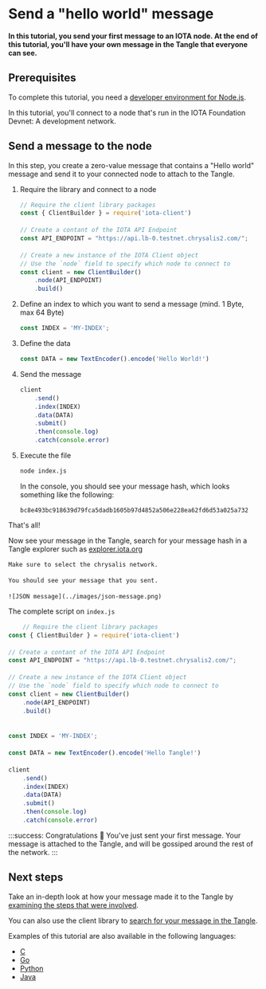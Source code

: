 # Send a "hello world" message

**In this tutorial, you send your first message to an IOTA node. At the end of this tutorial, you'll have your own message in the Tangle that everyone can see.**

## Prerequisites

To complete this tutorial, you need a [developer environment for Node.js](../first-steps/set-up-env.md).

In this tutorial, you'll connect to a node that's run in the IOTA Foundation Devnet: A development network.

## Send a message to the node

In this step, you create a zero-value message that contains a "Hello world" message and send it to your connected node to attach to the Tangle.

1. Require the library and connect to a node

    ```js
    // Require the client library packages
    const { ClientBuilder } = require('iota-client')

    // Create a contant of the IOTA API Endpoint
    const API_ENDPOINT = "https://api.lb-0.testnet.chrysalis2.com/";

    // Create a new instance of the IOTA Client object
    // Use the `node` field to specify which node to connect to
    const client = new ClientBuilder()
        .node(API_ENDPOINT)
        .build()

    ```

2. Define an index to which you want to send a message (mind. 1 Byte, max 64 Byte)

    ```js
    const INDEX = 'MY-INDEX';
    ```

3. Define the data

    ```js
    const DATA = new TextEncoder().encode('Hello World!')
    ```
4. Send the message

    ```js
    client
        .send()
        .index(INDEX)
        .data(DATA)
        .submit()
        .then(console.log)
        .catch(console.error)

    ```

5. Execute the file

    ```bash
    node index.js
    ```

    In the console, you should see your message hash, which looks something like the following:

    ```
    bc8e493bc918639d79fca5dadb1605b97d4852a506e228ea62fd6d53a025a732
    ```

That's all!

Now see your message in the Tangle, search for your message hash in a Tangle explorer such as [explorer.iota.org](https://explorer.iota.org/chrysalis)

    Make sure to select the chrysalis network.
    
    You should see your message that you sent.
    
    ![JSON message](../images/json-message.png)


The complete script on `index.js`
```js
    // Require the client library packages
const { ClientBuilder } = require('iota-client')

// Create a contant of the IOTA API Endpoint
const API_ENDPOINT = "https://api.lb-0.testnet.chrysalis2.com/";

// Create a new instance of the IOTA Client object
// Use the `node` field to specify which node to connect to
const client = new ClientBuilder()
    .node(API_ENDPOINT)
    .build()


const INDEX = 'MY-INDEX';

const DATA = new TextEncoder().encode('Hello Tangle!')

client
    .send()
    .index(INDEX)
    .data(DATA)
    .submit()
    .then(console.log)
    .catch(console.error)
```

:::success: Congratulations :tada:
You've just sent your first message. Your message is attached to the Tangle, and will be gossiped around the rest of the network.
:::

## Next steps

Take an in-depth look at how your message made it to the Tangle by [examining the steps that were involved](../first-steps/sending-messages.md).

You can also use the client library to [search for your message in the Tangle](root://core/1.0/tutorials/js/read-transactions.md).

Examples of this tutorial are also available in the following languages:

- [C](root://core/1.0/tutorials/c/send-your-first-bundle.md)
- [Go](root://core/1.0/tutorials/go/send-your-first-bundle.md)
- [Python](root://core/1.0/tutorials/python/send-your-first-bundle.md)
- [Java](root://core/1.0/tutorials/java/send-your-first-bundle.md)
